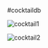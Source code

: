 #cocktaildb


![cocktail1](https://user-images.githubusercontent.com/75362604/121997916-11e6b000-cd79-11eb-9328-7be6056a06ad.png)


![cocktail2](https://user-images.githubusercontent.com/75362604/121997997-32166f00-cd79-11eb-83b9-1db2fe3dd5cd.png)
